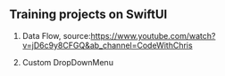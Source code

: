 ## Training projects on SwiftUI

1. Data Flow,   source:https://www.youtube.com/watch?v=jD6c9y8CFGQ&ab_channel=CodeWithChris

2. Custom DropDownMenu 
